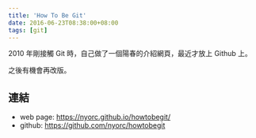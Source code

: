 ```yaml
---
title: 'How To Be Git'
date: 2016-06-23T08:38:00+08:00
tags: [git]
---
```

2010 年剛接觸 Git 時，自己做了一個陽春的介紹網頁，最近才放上 Github 上。

之後有機會再改版。

## 連結

- web page: https://nyorc.github.io/howtobegit/
- github: https://github.com/nyorc/howtobegit
